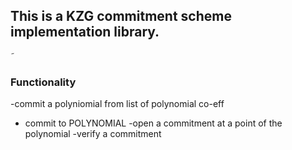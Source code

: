 ## This is a KZG commitment scheme implementation library.

˜

### Functionality

-commit a polyniomial from list of polynomial co-eff

- commit to POLYNOMIAL
  -open a commitment at a point of the polynomial
  -verify a commitment
